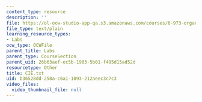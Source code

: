 ```yaml
---
content_type: resource
description: ''
file: https://ol-ocw-studio-app-qa.s3.amazonaws.com/courses/6-973-organic-optoelectronics-spring-2003/b36528dd258ac6a11093212aeec3c7c3_CIE.txt
file_type: text/plain
learning_resource_types:
- Labs
ocw_type: OCWFile
parent_title: Labs
parent_type: CourseSection
parent_uid: 26b63aef-ec5b-1903-5b01-f495d15ad52d
resourcetype: Other
title: CIE.txt
uid: b36528dd-258a-c6a1-1093-212aeec3c7c3
video_files:
  video_thumbnail_file: null
---
```

